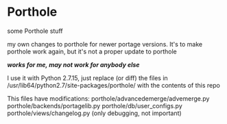 # Porthole
some Porthole stuff

my own changes to porthole for newer portage versions.
It's to make porthole work again, but it's not a 
proper update to porthole

***works for me, may not work for anybody else***

I use it with Python 2.7.15, just replace  (or diff)
the files in /usr/lib64/python2.7/site-packages/porthole/
with the contents of this repo

This files have modifications: 
porthole/advancedemerge/advemerge.py
porthole/backends/portagelib.py
porthole/db/user_configs.py
porthole/views/changelog.py (only debugging, not important)
